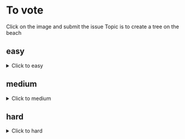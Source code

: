 # To vote
Click on the image and submit the issue
Topic is to create a tree on the beach

## easy
<details><summary>Click to easy</summary>

[![Vote for MatissesProjects](https://fileserver.matissetec.dev/output/similarImages/630649313860780043/6490022357/6490022357/png)](https://github.com/MatissesProjects/GenerateImage/issues/new?title=Vote%20for%20MatissesProjects%20easy&body=Good%20luck%20to%20MatissesProjects%20thank%20you%20for%20voting.%20One%20vote%20per%20difficulty)
</details>

## medium
<details><summary>Click to medium</summary>

[![Vote for MatissesProjects](https://fileserver.matissetec.dev/output/similarImages/630649313860780043/7291892541/7291892541/png)](https://github.com/MatissesProjects/GenerateImage/issues/new?title=Vote%20for%20MatissesProjects%20medium&body=Good%20luck%20to%20MatissesProjects%20thank%20you%20for%20voting.%20One%20vote%20per%20difficulty)
</details>

## hard
<details><summary>Click to hard</summary>

</details>

